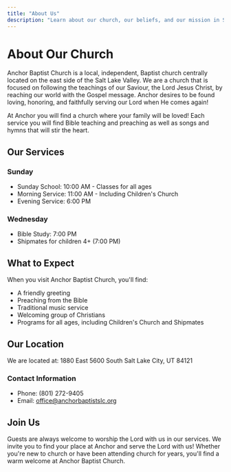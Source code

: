```yaml
---
title: "About Us"
description: "Learn about our church, our beliefs, and our mission in Salt Lake City"
---
```


# About Our Church

Anchor Baptist Church is a local, independent, Baptist church centrally located on the east side of the Salt Lake Valley. We are a church that is focused on following the teachings of our Saviour, the Lord Jesus Christ, by reaching our world with the Gospel message. Anchor desires to be found loving, honoring, and faithfully serving our Lord when He comes again!

At Anchor you will find a church where your family will be loved! Each service you will find Bible teaching and preaching as well as songs and hymns that will stir the heart.

## Our Services

### Sunday
- Sunday School: 10:00 AM - Classes for all ages
- Morning Service: 11:00 AM - Including Children's Church
- Evening Service: 6:00 PM

### Wednesday
- Bible Study: 7:00 PM
- Shipmates for children 4+ (7:00 PM)

## What to Expect

When you visit Anchor Baptist Church, you'll find:

- A friendly greeting
- Preaching from the Bible
- Traditional music service
- Welcoming group of Christians
- Programs for all ages, including Children's Church and Shipmates

## Our Location

We are located at:
1880 East 5600 South
Salt Lake City, UT 84121

### Contact Information
- Phone: (801) 272-9405
- Email: office@anchorbaptistslc.org

## Join Us

Guests are always welcome to worship the Lord with us in our services. We invite you to find your place at Anchor and serve the Lord with us! Whether you're new to church or have been attending church for years, you'll find a warm welcome at Anchor Baptist Church. 